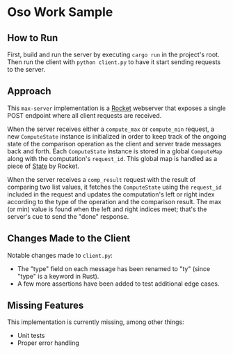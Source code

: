 # Oso Work Sample

## How to Run

First, build and run the server by executing `cargo run` in the project's root. Then run the client with `python client.py` to have it start sending requests to the server.

## Approach

This `max-server` implementation is a [Rocket](https://rocket.rs) webserver that exposes a single POST endpoint where all client requests are received.

When the server receives either a `compute_max` or `compute_min` request, a new `ComputeState` instance is initialized in order to keep track of the ongoing state of the comparison operation as the client and server trade messages back and forth. Each `ComputeState` instance is stored in a global `ComputeMap` along with the computation's `request_id`. This global map is handled as a piece of [State](https://api.rocket.rs/v0.4/rocket/struct.State.html) by Rocket.

When the server receives a `comp_result` request with the result of comparing two list values, it fetches the `ComputeState` using the `request_id` included in the request and updates the computation's left or right index according to the type of the operation and the comparison result. The max (or min) value is found when the left and right indices meet; that's the server's cue to send the "done" response.

## Changes Made to the Client

Notable changes made to `client.py`: 
 - The "type" field on each message has been renamed to "ty" (since "type" is a keyword in Rust).
 - A few more assertions have been added to test additional edge cases.

## Missing Features

This implementation is currently missing, among other things:
 - Unit tests
 - Proper error handling

